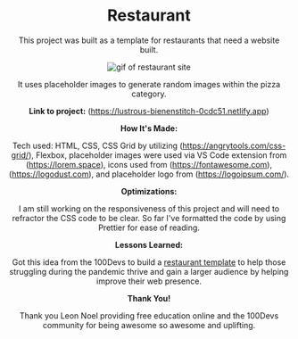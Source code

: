 <h1 id="header" align="center">
Restaurant 
</h1>
<div align="center">

This project was built as a template for restaurants that need a website built.

<p align="center"><img src="images/restaurant-layout.gif" alt="gif of restaurant site"></p>

It uses placeholder images to generate random images within the pizza category.

**Link to project:** (https://lustrous-bienenstitch-0cdc51.netlify.app)

**How It's Made:**

Tech used: HTML, CSS, CSS Grid by utilizing (https://angrytools.com/css-grid/), Flexbox, placeholder images were used via VS Code extension from (https://lorem.space), icons used from (https://fontawesome.com), (https://logodust.com), and placeholder logo from (https://logoipsum.com/).

**Optimizations:**

I am still working on the responsiveness of this project and will need to refractor the CSS code to be clear. So far I've formatted the code by using Prettier for ease of reading.

**Lessons Learned:**

Got this idea from the 100Devs to build a [restaurant template](https://communitytaught.org/img/resources/restaurant.png) to help those struggling during the pandemic thrive and gain a larger audience by helping improve their web presence.

**Thank You!**

Thank you Leon Noel providing free education online and the 100Devs community for being awesome so awesome and uplifting.
</div>
